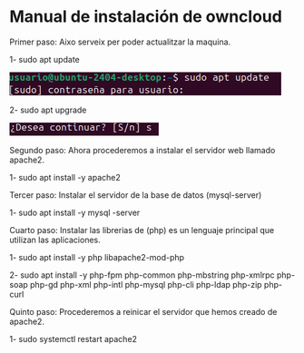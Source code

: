 # Manual de instalación de owncloud
Primer paso: Aixo serveix per poder actualitzar la maquina.

1- sudo apt update 

<img src="sudo apt update captura.png" alt="sudo apt update captura">

2- sudo apt upgrade

<img src="sudo apt upgrade captura.png" alt="sudo apt upgrade captura">

Segundo paso: Ahora procederemos a instalar el servidor web llamado apache2.

1- sudo apt install -y apache2

Tercer paso: Instalar el servidor de la base de datos (mysql-server) 

1- sudo apt install -y mysql -server

Cuarto paso: Instalar las librerias de (php) es un lenguaje principal que utilizan las aplicaciones.

1- sudo apt install -y php libapache2-mod-php

2- sudo apt install -y php-fpm php-common php-mbstring php-xmlrpc php-soap php-gd php-xml php-intl php-mysql php-cli php-ldap php-zip php-curl

Quinto paso: Procederemos a reinicar el servidor que hemos creado de apache2.

1- sudo systemctl restart apache2



